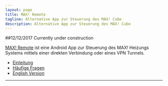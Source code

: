```yaml
---
layout: page
title: MAX! Remote
tagline: Alternative App zur Steuerung des MAX! Cube
description: Alternative App zur Steuerung des MAX! Cube
---
```


##12/12/2017 Currently under construction

[MAX! Remote](https://play.google.com/store/apps/details?id=de.jutzig.max.remote.activity) ist eine Android App zur Steuerung des MAX! Heizungs Systems mittels einer direkten Verbindung oder eines VPN Tunnels.



- [Einleitung](pages/introduction.html)
- [Häufige Fragen](pages/faq.html)
- [English Version](pages/en/index.html)


---

